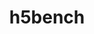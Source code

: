 ---
title: "h5bench"
layout: cache
categories: [package, develop]
meta: {"versions": ["1.4"], "compilers": ["cce@=15.0.1", "gcc@=10.3.0", "gcc@=11.4.0", "gcc@=9.4.0", "oneapi@=2024.2.1"], "oss": ["rhel8", "sle_hpc15", "ubuntu20.04", "ubuntu22.04"], "platforms": ["linux"], "targets": ["neoverse_v1", "neoverse_v2", "ppc64le", "x86_64_v3", "x86_64_v4", "zen4"], "stacks": ["e4s", "e4s-cray-rhel", "e4s-cray-sles", "e4s-neoverse-v2", "e4s-neoverse_v1", "e4s-oneapi", "e4s-power", "root"], "num_specs": 34, "num_specs_by_stack": {"e4s": 6, "root": 34, "e4s-power": 6, "e4s-cray-rhel": 2, "e4s-neoverse_v1": 6, "e4s-oneapi": 6, "e4s-cray-sles": 2, "e4s-neoverse-v2": 6}}
spec_details: [{"hash": "dqcht2mrdvi4ex27ixa37clqh3c6eqyy", "compiler": "gcc@=11.4.0", "versions": ["1.4"], "os": "ubuntu22.04", "platform": "linux", "target": "x86_64_v3", "variants": ["~all", "~amrex", "~async", "build_system=cmake", "build_type=Release", "~e3sm", "~exerciser", "generator=make", "~ipo", "~metadata", "~openpmd"], "stacks": ["e4s", "root"], "size": "-", "tarball": "https://binaries.spack.io/develop/build_cache/linux-ubuntu22.04-x86_64_v3/gcc-11.4.0/h5bench-1.4/linux-ubuntu22.04-x86_64_v3-gcc-11.4.0-h5bench-1.4-dqcht2mrdvi4ex27ixa37clqh3c6eqyy.spack"}, {"hash": "fgx774dgwphzv5mhb2ucqd56lvx56oga", "compiler": "gcc@=11.4.0", "versions": ["1.4"], "os": "ubuntu22.04", "platform": "linux", "target": "x86_64_v3", "variants": ["~all", "~amrex", "~async", "build_system=cmake", "build_type=Release", "~e3sm", "~exerciser", "generator=make", "~ipo", "~metadata", "~openpmd"], "stacks": ["e4s", "root"], "size": "-", "tarball": "https://binaries.spack.io/develop/build_cache/linux-ubuntu22.04-x86_64_v3/gcc-11.4.0/h5bench-1.4/linux-ubuntu22.04-x86_64_v3-gcc-11.4.0-h5bench-1.4-fgx774dgwphzv5mhb2ucqd56lvx56oga.spack"}, {"hash": "b43td3hvvynmtunp3kuikvuvqoqpd3nz", "compiler": "gcc@=11.4.0", "versions": ["1.4"], "os": "ubuntu22.04", "platform": "linux", "target": "x86_64_v3", "variants": ["~all", "~amrex", "~async", "build_system=cmake", "build_type=Release", "~e3sm", "~exerciser", "generator=make", "~ipo", "~metadata", "~openpmd"], "stacks": ["e4s", "root"], "size": "-", "tarball": "https://binaries.spack.io/develop/build_cache/linux-ubuntu22.04-x86_64_v3/gcc-11.4.0/h5bench-1.4/linux-ubuntu22.04-x86_64_v3-gcc-11.4.0-h5bench-1.4-b43td3hvvynmtunp3kuikvuvqoqpd3nz.spack"}, {"hash": "vzkmxghruzoevnhdiqwcxr4sz2qqjd6z", "compiler": "gcc@=9.4.0", "versions": ["1.4"], "os": "ubuntu20.04", "platform": "linux", "target": "ppc64le", "variants": ["~all", "~amrex", "~async", "build_system=cmake", "build_type=Release", "~e3sm", "~exerciser", "generator=make", "~ipo", "~metadata", "~openpmd"], "stacks": ["e4s-power", "root"], "size": "-", "tarball": "https://binaries.spack.io/develop/build_cache/linux-ubuntu20.04-ppc64le/gcc-9.4.0/h5bench-1.4/linux-ubuntu20.04-ppc64le-gcc-9.4.0-h5bench-1.4-vzkmxghruzoevnhdiqwcxr4sz2qqjd6z.spack"}, {"hash": "jlrlbi3osotkw6kxvan52gtxzvlw3utz", "compiler": "cce@=15.0.1", "versions": ["1.4"], "os": "rhel8", "platform": "linux", "target": "zen4", "variants": ["~all", "~amrex", "~async", "build_system=cmake", "build_type=Release", "~e3sm", "~exerciser", "generator=make", "~ipo", "~metadata", "~openpmd"], "stacks": ["e4s-cray-rhel", "root"], "size": "-", "tarball": "https://binaries.spack.io/develop/build_cache/linux-rhel8-zen4/cce-15.0.1/h5bench-1.4/linux-rhel8-zen4-cce-15.0.1-h5bench-1.4-jlrlbi3osotkw6kxvan52gtxzvlw3utz.spack"}, {"hash": "figmbx7duw5zej3tomfx75jly2ztiewv", "compiler": "gcc@=11.4.0", "versions": ["1.4"], "os": "ubuntu22.04", "platform": "linux", "target": "neoverse_v1", "variants": ["~all", "~amrex", "~async", "build_system=cmake", "build_type=Release", "~e3sm", "~exerciser", "generator=make", "~ipo", "~metadata", "~openpmd"], "stacks": ["e4s-neoverse_v1", "root"], "size": "-", "tarball": "https://binaries.spack.io/develop/build_cache/linux-ubuntu22.04-neoverse_v1/gcc-11.4.0/h5bench-1.4/linux-ubuntu22.04-neoverse_v1-gcc-11.4.0-h5bench-1.4-figmbx7duw5zej3tomfx75jly2ztiewv.spack"}, {"hash": "j2xgtx7mibdrjfhxeaekyu2poqsthmqs", "compiler": "oneapi@=2024.2.1", "versions": ["1.4"], "os": "ubuntu22.04", "platform": "linux", "target": "x86_64_v3", "variants": ["~all", "~amrex", "~async", "build_system=cmake", "build_type=Release", "~e3sm", "~exerciser", "generator=make", "~ipo", "~metadata", "~openpmd"], "stacks": ["e4s-oneapi", "root"], "size": "-", "tarball": "https://binaries.spack.io/develop/build_cache/linux-ubuntu22.04-x86_64_v3/oneapi-2024.2.1/h5bench-1.4/linux-ubuntu22.04-x86_64_v3-oneapi-2024.2.1-h5bench-1.4-j2xgtx7mibdrjfhxeaekyu2poqsthmqs.spack"}, {"hash": "ug2s336k4l7hgkm5srigpw73yntbvkc5", "compiler": "gcc@=11.4.0", "versions": ["1.4"], "os": "ubuntu22.04", "platform": "linux", "target": "neoverse_v1", "variants": ["~all", "~amrex", "~async", "build_system=cmake", "build_type=Release", "~e3sm", "~exerciser", "generator=make", "~ipo", "~metadata", "~openpmd"], "stacks": ["e4s-neoverse_v1", "root"], "size": "-", "tarball": "https://binaries.spack.io/develop/build_cache/linux-ubuntu22.04-neoverse_v1/gcc-11.4.0/h5bench-1.4/linux-ubuntu22.04-neoverse_v1-gcc-11.4.0-h5bench-1.4-ug2s336k4l7hgkm5srigpw73yntbvkc5.spack"}, {"hash": "n6w3hats4fsfg26mfqbv5yp5xis6zuef", "compiler": "cce@=15.0.1", "versions": ["1.4"], "os": "rhel8", "platform": "linux", "target": "zen4", "variants": ["~all", "~amrex", "~async", "build_system=cmake", "build_type=Release", "~e3sm", "~exerciser", "generator=make", "~ipo", "~metadata", "~openpmd"], "stacks": ["e4s-cray-rhel", "root"], "size": "-", "tarball": "https://binaries.spack.io/develop/build_cache/linux-rhel8-zen4/cce-15.0.1/h5bench-1.4/linux-rhel8-zen4-cce-15.0.1-h5bench-1.4-n6w3hats4fsfg26mfqbv5yp5xis6zuef.spack"}, {"hash": "lmbjnfow43cwn7jvmt57qtfmq46a5qac", "compiler": "oneapi@=2024.2.1", "versions": ["1.4"], "os": "ubuntu22.04", "platform": "linux", "target": "x86_64_v3", "variants": ["~all", "~amrex", "~async", "build_system=cmake", "build_type=Release", "~e3sm", "~exerciser", "generator=make", "~ipo", "~metadata", "~openpmd"], "stacks": ["e4s-oneapi", "root"], "size": "-", "tarball": "https://binaries.spack.io/develop/build_cache/linux-ubuntu22.04-x86_64_v3/oneapi-2024.2.1/h5bench-1.4/linux-ubuntu22.04-x86_64_v3-oneapi-2024.2.1-h5bench-1.4-lmbjnfow43cwn7jvmt57qtfmq46a5qac.spack"}, {"hash": "lftongas7lir6kaovlnvo2bwvtlm6bu7", "compiler": "gcc@=11.4.0", "versions": ["1.4"], "os": "ubuntu22.04", "platform": "linux", "target": "x86_64_v3", "variants": ["~all", "~amrex", "~async", "build_system=cmake", "build_type=Release", "~e3sm", "~exerciser", "generator=make", "~ipo", "~metadata", "~openpmd"], "stacks": ["e4s", "root"], "size": "-", "tarball": "https://binaries.spack.io/develop/build_cache/linux-ubuntu22.04-x86_64_v3/gcc-11.4.0/h5bench-1.4/linux-ubuntu22.04-x86_64_v3-gcc-11.4.0-h5bench-1.4-lftongas7lir6kaovlnvo2bwvtlm6bu7.spack"}, {"hash": "oyhds4xmmnb6rwdkuxd4alvjtxo3tual", "compiler": "gcc@=9.4.0", "versions": ["1.4"], "os": "ubuntu20.04", "platform": "linux", "target": "ppc64le", "variants": ["~all", "~amrex", "~async", "build_system=cmake", "build_type=Release", "~e3sm", "~exerciser", "generator=make", "~ipo", "~metadata", "~openpmd"], "stacks": ["e4s-power", "root"], "size": "-", "tarball": "https://binaries.spack.io/develop/build_cache/linux-ubuntu20.04-ppc64le/gcc-9.4.0/h5bench-1.4/linux-ubuntu20.04-ppc64le-gcc-9.4.0-h5bench-1.4-oyhds4xmmnb6rwdkuxd4alvjtxo3tual.spack"}, {"hash": "4wf5tobfsvclemg7sssbxa2sa7awheki", "compiler": "oneapi@=2024.2.1", "versions": ["1.4"], "os": "ubuntu22.04", "platform": "linux", "target": "x86_64_v3", "variants": ["~all", "~amrex", "~async", "build_system=cmake", "build_type=Release", "~e3sm", "~exerciser", "generator=make", "~ipo", "~metadata", "~openpmd"], "stacks": ["e4s-oneapi", "root"], "size": "-", "tarball": "https://binaries.spack.io/develop/build_cache/linux-ubuntu22.04-x86_64_v3/oneapi-2024.2.1/h5bench-1.4/linux-ubuntu22.04-x86_64_v3-oneapi-2024.2.1-h5bench-1.4-4wf5tobfsvclemg7sssbxa2sa7awheki.spack"}, {"hash": "46seysritk45hohksbei3t62roa3exw5", "compiler": "oneapi@=2024.2.1", "versions": ["1.4"], "os": "ubuntu22.04", "platform": "linux", "target": "x86_64_v3", "variants": ["~all", "~amrex", "~async", "build_system=cmake", "build_type=Release", "~e3sm", "~exerciser", "generator=make", "~ipo", "~metadata", "~openpmd"], "stacks": ["e4s-oneapi", "root"], "size": "-", "tarball": "https://binaries.spack.io/develop/build_cache/linux-ubuntu22.04-x86_64_v3/oneapi-2024.2.1/h5bench-1.4/linux-ubuntu22.04-x86_64_v3-oneapi-2024.2.1-h5bench-1.4-46seysritk45hohksbei3t62roa3exw5.spack"}, {"hash": "o74orxmyzmxmtj637is5u3lfxyz6qw4c", "compiler": "oneapi@=2024.2.1", "versions": ["1.4"], "os": "ubuntu22.04", "platform": "linux", "target": "x86_64_v3", "variants": ["~all", "~amrex", "~async", "build_system=cmake", "build_type=Release", "~e3sm", "~exerciser", "generator=make", "~ipo", "~metadata", "~openpmd"], "stacks": ["e4s-oneapi", "root"], "size": "-", "tarball": "https://binaries.spack.io/develop/build_cache/linux-ubuntu22.04-x86_64_v3/oneapi-2024.2.1/h5bench-1.4/linux-ubuntu22.04-x86_64_v3-oneapi-2024.2.1-h5bench-1.4-o74orxmyzmxmtj637is5u3lfxyz6qw4c.spack"}, {"hash": "7f4hf4sgr24l4hecjitesioemyscqxm5", "compiler": "gcc@=9.4.0", "versions": ["1.4"], "os": "ubuntu20.04", "platform": "linux", "target": "ppc64le", "variants": ["~all", "~amrex", "~async", "build_system=cmake", "build_type=Release", "~e3sm", "~exerciser", "generator=make", "~ipo", "~metadata", "~openpmd"], "stacks": ["e4s-power", "root"], "size": "-", "tarball": "https://binaries.spack.io/develop/build_cache/linux-ubuntu20.04-ppc64le/gcc-9.4.0/h5bench-1.4/linux-ubuntu20.04-ppc64le-gcc-9.4.0-h5bench-1.4-7f4hf4sgr24l4hecjitesioemyscqxm5.spack"}, {"hash": "pzlndjzofzeq5trfota5d6oypj7yap2a", "compiler": "gcc@=10.3.0", "versions": ["1.4"], "os": "sle_hpc15", "platform": "linux", "target": "x86_64_v4", "variants": ["~all", "~amrex", "~async", "build_system=cmake", "build_type=Release", "~e3sm", "~exerciser", "generator=make", "~ipo", "~metadata", "~openpmd"], "stacks": ["e4s-cray-sles", "root"], "size": "-", "tarball": "https://binaries.spack.io/develop/build_cache/linux-sle_hpc15-x86_64_v4/gcc-10.3.0/h5bench-1.4/linux-sle_hpc15-x86_64_v4-gcc-10.3.0-h5bench-1.4-pzlndjzofzeq5trfota5d6oypj7yap2a.spack"}, {"hash": "awtoqvqw4yhrmtjgsvctvdbmeus2xmmi", "compiler": "gcc@=11.4.0", "versions": ["1.4"], "os": "ubuntu22.04", "platform": "linux", "target": "x86_64_v3", "variants": ["~all", "~amrex", "~async", "build_system=cmake", "build_type=Release", "~e3sm", "~exerciser", "generator=make", "~ipo", "~metadata", "~openpmd"], "stacks": ["e4s", "root"], "size": "-", "tarball": "https://binaries.spack.io/develop/build_cache/linux-ubuntu22.04-x86_64_v3/gcc-11.4.0/h5bench-1.4/linux-ubuntu22.04-x86_64_v3-gcc-11.4.0-h5bench-1.4-awtoqvqw4yhrmtjgsvctvdbmeus2xmmi.spack"}, {"hash": "yl2sto4dvixuwpj4iyuskvcrxmf5fi6c", "compiler": "gcc@=11.4.0", "versions": ["1.4"], "os": "ubuntu22.04", "platform": "linux", "target": "neoverse_v2", "variants": ["~all", "~amrex", "~async", "build_system=cmake", "build_type=Release", "~e3sm", "~exerciser", "generator=make", "~ipo", "~metadata", "~openpmd"], "stacks": ["e4s-neoverse-v2", "root"], "size": "-", "tarball": "https://binaries.spack.io/develop/build_cache/linux-ubuntu22.04-neoverse_v2/gcc-11.4.0/h5bench-1.4/linux-ubuntu22.04-neoverse_v2-gcc-11.4.0-h5bench-1.4-yl2sto4dvixuwpj4iyuskvcrxmf5fi6c.spack"}, {"hash": "wby6tzv7xlw2ok3fvisxtibg4po6py7u", "compiler": "gcc@=9.4.0", "versions": ["1.4"], "os": "ubuntu20.04", "platform": "linux", "target": "ppc64le", "variants": ["~all", "~amrex", "~async", "build_system=cmake", "build_type=Release", "~e3sm", "~exerciser", "generator=make", "~ipo", "~metadata", "~openpmd"], "stacks": ["e4s-power", "root"], "size": "-", "tarball": "https://binaries.spack.io/develop/build_cache/linux-ubuntu20.04-ppc64le/gcc-9.4.0/h5bench-1.4/linux-ubuntu20.04-ppc64le-gcc-9.4.0-h5bench-1.4-wby6tzv7xlw2ok3fvisxtibg4po6py7u.spack"}, {"hash": "esib6xm4ni2c32ojhdi762zlw7xjhbcm", "compiler": "gcc@=9.4.0", "versions": ["1.4"], "os": "ubuntu20.04", "platform": "linux", "target": "ppc64le", "variants": ["~all", "~amrex", "~async", "build_system=cmake", "build_type=Release", "~e3sm", "~exerciser", "generator=make", "~ipo", "~metadata", "~openpmd"], "stacks": ["e4s-power", "root"], "size": "-", "tarball": "https://binaries.spack.io/develop/build_cache/linux-ubuntu20.04-ppc64le/gcc-9.4.0/h5bench-1.4/linux-ubuntu20.04-ppc64le-gcc-9.4.0-h5bench-1.4-esib6xm4ni2c32ojhdi762zlw7xjhbcm.spack"}, {"hash": "4xyuu5dj4cjqlg3tbglfzdcceyzrdmeg", "compiler": "oneapi@=2024.2.1", "versions": ["1.4"], "os": "ubuntu22.04", "platform": "linux", "target": "x86_64_v3", "variants": ["~all", "~amrex", "~async", "build_system=cmake", "build_type=Release", "~e3sm", "~exerciser", "generator=make", "~ipo", "~metadata", "~openpmd"], "stacks": ["e4s-oneapi", "root"], "size": "-", "tarball": "https://binaries.spack.io/develop/build_cache/linux-ubuntu22.04-x86_64_v3/oneapi-2024.2.1/h5bench-1.4/linux-ubuntu22.04-x86_64_v3-oneapi-2024.2.1-h5bench-1.4-4xyuu5dj4cjqlg3tbglfzdcceyzrdmeg.spack"}, {"hash": "pzft37tm726rjw436flufr2eq7u5vwgf", "compiler": "gcc@=11.4.0", "versions": ["1.4"], "os": "ubuntu22.04", "platform": "linux", "target": "neoverse_v2", "variants": ["~all", "~amrex", "~async", "build_system=cmake", "build_type=Release", "~e3sm", "~exerciser", "generator=make", "~ipo", "~metadata", "~openpmd"], "stacks": ["e4s-neoverse-v2", "root"], "size": "-", "tarball": "https://binaries.spack.io/develop/build_cache/linux-ubuntu22.04-neoverse_v2/gcc-11.4.0/h5bench-1.4/linux-ubuntu22.04-neoverse_v2-gcc-11.4.0-h5bench-1.4-pzft37tm726rjw436flufr2eq7u5vwgf.spack"}, {"hash": "ikefkru57sdcdefa6mni47tc74cz2enr", "compiler": "gcc@=10.3.0", "versions": ["1.4"], "os": "sle_hpc15", "platform": "linux", "target": "x86_64_v4", "variants": ["~all", "~amrex", "~async", "build_system=cmake", "build_type=Release", "~e3sm", "~exerciser", "generator=make", "~ipo", "~metadata", "~openpmd"], "stacks": ["e4s-cray-sles", "root"], "size": "-", "tarball": "https://binaries.spack.io/develop/build_cache/linux-sle_hpc15-x86_64_v4/gcc-10.3.0/h5bench-1.4/linux-sle_hpc15-x86_64_v4-gcc-10.3.0-h5bench-1.4-ikefkru57sdcdefa6mni47tc74cz2enr.spack"}, {"hash": "2jwhza7wfl7prwjj3is6jaihqifai5j5", "compiler": "gcc@=11.4.0", "versions": ["1.4"], "os": "ubuntu22.04", "platform": "linux", "target": "neoverse_v2", "variants": ["~all", "~amrex", "~async", "build_system=cmake", "build_type=Release", "~e3sm", "~exerciser", "generator=make", "~ipo", "~metadata", "~openpmd"], "stacks": ["e4s-neoverse-v2", "root"], "size": "-", "tarball": "https://binaries.spack.io/develop/build_cache/linux-ubuntu22.04-neoverse_v2/gcc-11.4.0/h5bench-1.4/linux-ubuntu22.04-neoverse_v2-gcc-11.4.0-h5bench-1.4-2jwhza7wfl7prwjj3is6jaihqifai5j5.spack"}, {"hash": "fxlakwch25xvnzlfy35qht33ub4j6svs", "compiler": "gcc@=9.4.0", "versions": ["1.4"], "os": "ubuntu20.04", "platform": "linux", "target": "ppc64le", "variants": ["~all", "~amrex", "~async", "build_system=cmake", "build_type=Release", "~e3sm", "~exerciser", "generator=make", "~ipo", "~metadata", "~openpmd"], "stacks": ["e4s-power", "root"], "size": "-", "tarball": "https://binaries.spack.io/develop/build_cache/linux-ubuntu20.04-ppc64le/gcc-9.4.0/h5bench-1.4/linux-ubuntu20.04-ppc64le-gcc-9.4.0-h5bench-1.4-fxlakwch25xvnzlfy35qht33ub4j6svs.spack"}, {"hash": "4xrxq7qusbans2pj5y2gssnhd3w4r5ws", "compiler": "gcc@=11.4.0", "versions": ["1.4"], "os": "ubuntu22.04", "platform": "linux", "target": "neoverse_v1", "variants": ["~all", "~amrex", "~async", "build_system=cmake", "build_type=Release", "~e3sm", "~exerciser", "generator=make", "~ipo", "~metadata", "~openpmd"], "stacks": ["e4s-neoverse_v1", "root"], "size": "-", "tarball": "https://binaries.spack.io/develop/build_cache/linux-ubuntu22.04-neoverse_v1/gcc-11.4.0/h5bench-1.4/linux-ubuntu22.04-neoverse_v1-gcc-11.4.0-h5bench-1.4-4xrxq7qusbans2pj5y2gssnhd3w4r5ws.spack"}, {"hash": "gg6ipzq2ueq2lkhgudgmfwiirgs3lqzp", "compiler": "gcc@=11.4.0", "versions": ["1.4"], "os": "ubuntu22.04", "platform": "linux", "target": "neoverse_v2", "variants": ["~all", "~amrex", "~async", "build_system=cmake", "build_type=Release", "~e3sm", "~exerciser", "generator=make", "~ipo", "~metadata", "~openpmd"], "stacks": ["e4s-neoverse-v2", "root"], "size": "-", "tarball": "https://binaries.spack.io/develop/build_cache/linux-ubuntu22.04-neoverse_v2/gcc-11.4.0/h5bench-1.4/linux-ubuntu22.04-neoverse_v2-gcc-11.4.0-h5bench-1.4-gg6ipzq2ueq2lkhgudgmfwiirgs3lqzp.spack"}, {"hash": "ukxsdlvox2zkfknw55xnrdfg4ts4eidg", "compiler": "gcc@=11.4.0", "versions": ["1.4"], "os": "ubuntu22.04", "platform": "linux", "target": "neoverse_v2", "variants": ["~all", "~amrex", "~async", "build_system=cmake", "build_type=Release", "~e3sm", "~exerciser", "generator=make", "~ipo", "~metadata", "~openpmd"], "stacks": ["e4s-neoverse-v2", "root"], "size": "-", "tarball": "https://binaries.spack.io/develop/build_cache/linux-ubuntu22.04-neoverse_v2/gcc-11.4.0/h5bench-1.4/linux-ubuntu22.04-neoverse_v2-gcc-11.4.0-h5bench-1.4-ukxsdlvox2zkfknw55xnrdfg4ts4eidg.spack"}, {"hash": "7drfor3x4orkkexhmzn5pu25mmuzge5h", "compiler": "gcc@=11.4.0", "versions": ["1.4"], "os": "ubuntu22.04", "platform": "linux", "target": "x86_64_v3", "variants": ["~all", "~amrex", "~async", "build_system=cmake", "build_type=Release", "~e3sm", "~exerciser", "generator=make", "~ipo", "~metadata", "~openpmd"], "stacks": ["e4s", "root"], "size": "-", "tarball": "https://binaries.spack.io/develop/build_cache/linux-ubuntu22.04-x86_64_v3/gcc-11.4.0/h5bench-1.4/linux-ubuntu22.04-x86_64_v3-gcc-11.4.0-h5bench-1.4-7drfor3x4orkkexhmzn5pu25mmuzge5h.spack"}, {"hash": "eosvmlxjydmcol5cagt7hknefhetmpvb", "compiler": "gcc@=11.4.0", "versions": ["1.4"], "os": "ubuntu22.04", "platform": "linux", "target": "neoverse_v1", "variants": ["~all", "~amrex", "~async", "build_system=cmake", "build_type=Release", "~e3sm", "~exerciser", "generator=make", "~ipo", "~metadata", "~openpmd"], "stacks": ["e4s-neoverse_v1", "root"], "size": "-", "tarball": "https://binaries.spack.io/develop/build_cache/linux-ubuntu22.04-neoverse_v1/gcc-11.4.0/h5bench-1.4/linux-ubuntu22.04-neoverse_v1-gcc-11.4.0-h5bench-1.4-eosvmlxjydmcol5cagt7hknefhetmpvb.spack"}, {"hash": "f2ddhygbenmupyi7crsxobcja7osp6iq", "compiler": "gcc@=11.4.0", "versions": ["1.4"], "os": "ubuntu22.04", "platform": "linux", "target": "neoverse_v1", "variants": ["~all", "~amrex", "~async", "build_system=cmake", "build_type=Release", "~e3sm", "~exerciser", "generator=make", "~ipo", "~metadata", "~openpmd"], "stacks": ["e4s-neoverse_v1", "root"], "size": "-", "tarball": "https://binaries.spack.io/develop/build_cache/linux-ubuntu22.04-neoverse_v1/gcc-11.4.0/h5bench-1.4/linux-ubuntu22.04-neoverse_v1-gcc-11.4.0-h5bench-1.4-f2ddhygbenmupyi7crsxobcja7osp6iq.spack"}, {"hash": "fsispv4y36ubuw7bpz6ozgu7qx5fj2np", "compiler": "gcc@=11.4.0", "versions": ["1.4"], "os": "ubuntu22.04", "platform": "linux", "target": "neoverse_v1", "variants": ["~all", "~amrex", "~async", "build_system=cmake", "build_type=Release", "~e3sm", "~exerciser", "generator=make", "~ipo", "~metadata", "~openpmd"], "stacks": ["e4s-neoverse_v1", "root"], "size": "-", "tarball": "https://binaries.spack.io/develop/build_cache/linux-ubuntu22.04-neoverse_v1/gcc-11.4.0/h5bench-1.4/linux-ubuntu22.04-neoverse_v1-gcc-11.4.0-h5bench-1.4-fsispv4y36ubuw7bpz6ozgu7qx5fj2np.spack"}, {"hash": "z4qerstznb6doffpgbzwxb65p7fidt5l", "compiler": "gcc@=11.4.0", "versions": ["1.4"], "os": "ubuntu22.04", "platform": "linux", "target": "neoverse_v2", "variants": ["~all", "~amrex", "~async", "build_system=cmake", "build_type=Release", "~e3sm", "~exerciser", "generator=make", "~ipo", "~metadata", "~openpmd"], "stacks": ["e4s-neoverse-v2", "root"], "size": "-", "tarball": "https://binaries.spack.io/develop/build_cache/linux-ubuntu22.04-neoverse_v2/gcc-11.4.0/h5bench-1.4/linux-ubuntu22.04-neoverse_v2-gcc-11.4.0-h5bench-1.4-z4qerstznb6doffpgbzwxb65p7fidt5l.spack"}]
---